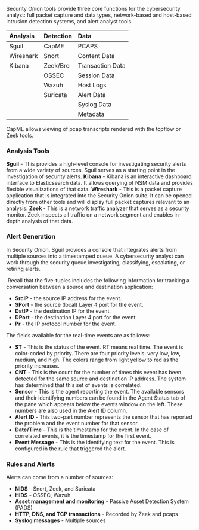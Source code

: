 Security Onion tools provide three core functions for the cybersecurity analyst: full packet capture and data types, network-based and host-based intrusion detection systems, and alert analyst tools.

| Analysis  | Detection | Data             |
| :-------- | :-------- | :--------------- |
| Sguil     | CapME     | PCAPS            |
| Wireshark | Snort     | Content Data     |
| Kibana    | Zeek/Bro  | Transaction Data |
|           | OSSEC     | Session Data     |
|           | Wazuh     | Host Logs        |
|           | Suricata  | Alert Data       |
|           |           | Syslog Data      |
|           |           | Metadata         |

CapME allows viewing of pcap transcripts rendered with the tcpflow or Zeek tools.

### Analysis Tools
**Sguil** - This provides a high-level console for investigating security alerts from a wide variety of sources. Sguil serves as a starting point in the investigation of security alerts.
**Kibana** - Kibana is an interactive dashboard interface to Elasticsearch data. It allows querying of NSM data and provides flexible visualizations of that data.
**Wireshark** - This is a packet capture application that is integrated into the Security Onion suite. It can be opened directly from other tools and will display full packet captures relevant to an analysis.
**Zeek** - This is a network traffic analyzer that serves as a security monitor. Zeek inspects all traffic on a network segment and enables in-depth analysis of that data.
### Alert Generation
In Security Onion, Sguil provides a console that integrates alerts from multiple sources into a timestamped queue. A cybersecurity analyst can work through the security queue investigating, classifying, escalating, or retiring alerts.

 Recall that the five-tuples includes the following information for tracking a conversation between a source and destination application:
- **SrcIP** - the source IP address for the event.
- **SPort** - the source (local) Layer 4 port for the event.
- **DstIP** - the destination IP for the event.
- **DPort** - the destination Layer 4 port for the event.
- **Pr** - the IP protocol number for the event.

The fields available for the real-time events are as follows:
- **ST** - This is the status of the event. RT means real time. The event is color-coded by priority. There are four priority levels: very low, low, medium, and high. The colors range from light yellow to red as the priority increases.
- **CNT** - This is the count for the number of times this event has been detected for the same source and destination IP address. The system has determined that this set of events is correlated. 
- **Sensor** - This is the agent reporting the event. The available sensors and their identifying numbers can be found in the Agent Status tab of the pane which appears below the events window on the left. These numbers are also used in the Alert ID column.
- **Alert ID** - This two-part number represents the sensor that has reported the problem and the event number for that sensor. 
- **Date/Time** - This is the timestamp for the event. In the case of correlated events, it is the timestamp for the first event.
- **Event Message** - This is the identifying text for the event. This is configured in the rule that triggered the alert. 
### Rules and Alerts
Alerts can come from a number of sources:
- **NIDS** - Snort, Zeek, and Suricata
- **HIDS** - OSSEC, Wazuh
- **Asset management and monitoring** - Passive Asset Detection System (PADS)
- **HTTP, DNS, and TCP transactions** - Recorded by Zeek and pcaps
- **Syslog messages** - Multiple sources










































